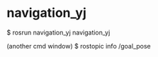 # navigation_yj


$ rosrun navigation_yj navigation_yj

(another cmd window)
$ rostopic info /goal_pose
